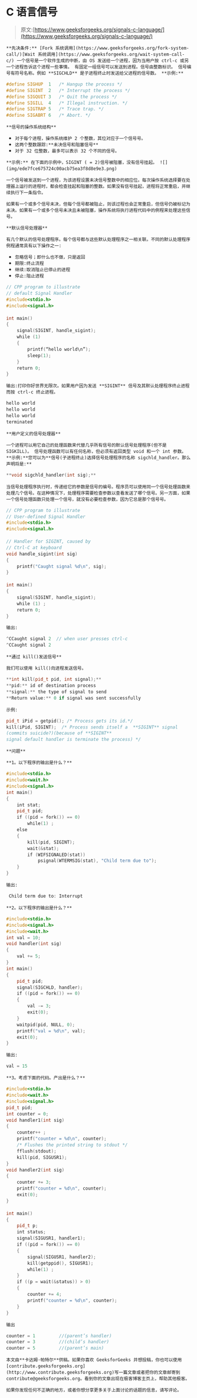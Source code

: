 # C 语言信号

> 原文:[https://www.geeksforgeeks.org/signals-c-language/](https://www.geeksforgeeks.org/signals-c-language/)

 `**先决条件:** [Fork 系统调用](https://www.geeksforgeeks.org/fork-system-call/)[Wait 系统调用](https://www.geeksforgeeks.org/wait-system-call-c/)
一个信号是一个软件生成的中断，由 OS 发送给一个进程，因为当用户按 ctrl-c 或另一个进程告诉这个进程一些事情。
有固定一组信号可以发送到进程。信号由整数标识。
信号编号有符号名称。例如 **SIGCHLD** 是子进程终止时发送给父进程的信号数。
**示例:**`

```cpp
#define SIGHUP  1   /* Hangup the process */ 
#define SIGINT  2   /* Interrupt the process */ 
#define SIGQUIT 3   /* Quit the process */ 
#define SIGILL  4   /* Illegal instruction. */ 
#define SIGTRAP 5   /* Trace trap. */ 
#define SIGABRT 6   /* Abort. */ 
```

`**信号的操作系统结构**`

*   `对于每个进程，操作系统维护 2 个整数，其位对应于一个信号号。`
*   `这两个整数跟踪:**未决信号和阻塞信号**`
*   `对于 32 位整数，最多可以表示 32 个不同的信号。`

`**示例:**
在下面的示例中，SIGINT ( = 2)信号被阻塞，没有信号挂起。
![](img/ede7fce675724c00acb75ea3f8d8e9e3.png)`

`一个信号被发送到一个进程，为该进程设置未决信号整数中的相应位。每次操作系统选择要在处理器上运行的进程时，都会检查挂起和阻塞的整数。如果没有信号挂起，进程将正常重启，并继续执行下一条指令。`

`如果有一个或多个信号未决，但每个信号都被阻止，则该过程也会正常重启，但信号仍被标记为未决。如果有一个或多个信号未决且未被阻塞，操作系统将执行进程代码中的例程来处理这些信号。`

`**默认信号处理器**`

`有几个默认的信号处理程序。每个信号都与这些默认处理程序之一相关联。不同的默认处理程序例程通常具有以下操作之一:`

*   `忽略信号；即什么也不做，只是返回`
*   `期限:终止流程`
*   `继续:取消阻止已停止的进程`
*   `停止:阻止进程`

```cpp
// CPP program to illustrate
// default Signal Handler
#include<stdio.h>
#include<signal.h>

int main()
{
    signal(SIGINT, handle_sigint);
    while (1)
    {
        printf(“hello world\n”);
        sleep(1);
    }
    return 0;
}
```

`输出:打印你好世界无限次。如果用户因为发送 **SIGINT** 信号及其默认处理程序终止进程而按 ctrl-c 终止进程。`

```cpp
hello world   
hello world         
hello world         
terminated 
```

`**用户定义的信号处理器**`

`一个进程可以用它自己的处理函数来代替几乎所有信号的默认信号处理程序(但不是 SIGKILL)。
信号处理函数可以有任何名称，但必须有返回类型 void 和一个 int 参数。
**示例:**您可以为**信号(子进程终止)选择信号处理程序的名称 sigchld_handler。那么声明将是:**`

```cpp
**void sigchld_handler(int sig);**
```

`当信号处理程序执行时，传递给它的参数是信号的编号。程序员可以使用同一个信号处理函数来处理几个信号。在这种情况下，处理程序需要检查参数以查看发送了哪个信号。另一方面，如果一个信号处理函数只处理一个信号，就没有必要检查参数，因为它总是那个信号号。`

```cpp
// CPP program to illustrate
// User-defined Signal Handler
#include<stdio.h>
#include<signal.h>

// Handler for SIGINT, caused by
// Ctrl-C at keyboard
void handle_sigint(int sig)
{
    printf("Caught signal %d\n", sig);
}

int main()
{
    signal(SIGINT, handle_sigint);
    while (1) ;
    return 0;
}
```

`输出:`

```cpp
^CCaught signal 2  // when user presses ctrl-c
^CCaught signal 2 
```

`**通过 kill()发送信号**`

`我们可以使用 kill()向进程发送信号。`

```cpp
**int kill(pid_t pid, int signal);**
**pid:** id of destination process
**signal:** the type of signal to send
**Return value:** 0 if signal was sent successfully
```

`示例:`

```cpp
pid_t iPid = getpid(); /* Process gets its id.*/
kill(iPid, SIGINT);  /* Process sends itself a  **SIGINT** signal   
(commits suicide?)(because of **SIGINT** 
signal default handler is terminate the process) */ 
```

`**问题**`

`**1。以下程序的输出是什么？**`

```cpp
#include<stdio.h>
#include<wait.h>
#include<signal.h>
int main()
{
    int stat;
    pid_t pid;
    if ((pid = fork()) == 0)
        while(1) ;
    else
    {
        kill(pid, SIGINT);
        wait(&stat);
        if (WIFSIGNALED(stat))
            psignal(WTERMSIG(stat), "Child term due to");
    }
}
```

`输出:`

```cpp
 Child term due to: Interrupt 
```

`**2。以下程序的输出是什么？**`

```cpp
#include<stdio.h>
#include<signal.h>
#include<wait.h>
int val = 10;
void handler(int sig)
{
    val += 5;
}
int main()
{
    pid_t pid;
    signal(SIGCHLD, handler);
    if ((pid = fork()) == 0)
    {
        val -= 3;
        exit(0);
    }
    waitpid(pid, NULL, 0);
    printf("val = %d\n", val);
    exit(0);
}
```

`输出:`

```cpp
val = 15 
```

`**3。考虑下面的代码。产出是什么？**`

```cpp
#include<stdio.h>
#include<wait.h>
#include<signal.h>
pid_t pid;
int counter = 0;
void handler1(int sig)
{
    counter++ ;
    printf("counter = %d\n", counter);
    /* Flushes the printed string to stdout */
    fflush(stdout);
    kill(pid, SIGUSR1);
}
void handler2(int sig)
{
    counter += 3;
    printf("counter = %d\n", counter);
    exit(0);
}

int main()
{
    pid_t p;
    int status;
    signal(SIGUSR1, handler1);
    if ((pid = fork()) == 0)
    {
        signal(SIGUSR1, handler2);
        kill(getppid(), SIGUSR1);
        while(1) ;
    }
    if ((p = wait(&status)) > 0)
    {
        counter += 4;
        printf("counter = %d\n", counter);
    }
}
```

`输出`

```cpp
counter = 1         //(parent’s handler) 
counter = 3         //(child’s handler) 
counter = 5         //(parent’s main) 
```

`本文由**卡达姆·帕特尔**供稿。如果你喜欢 GeeksforGeeks 并想投稿，你也可以使用[contribute.geeksforgeeks.org](http://www.contribute.geeksforgeeks.org)写一篇文章或者把你的文章邮寄到 contribute@geeksforgeeks.org。看到你的文章出现在极客博客主页上，帮助其他极客。`

`如果你发现任何不正确的地方，或者你想分享更多关于上面讨论的话题的信息，请写评论。`